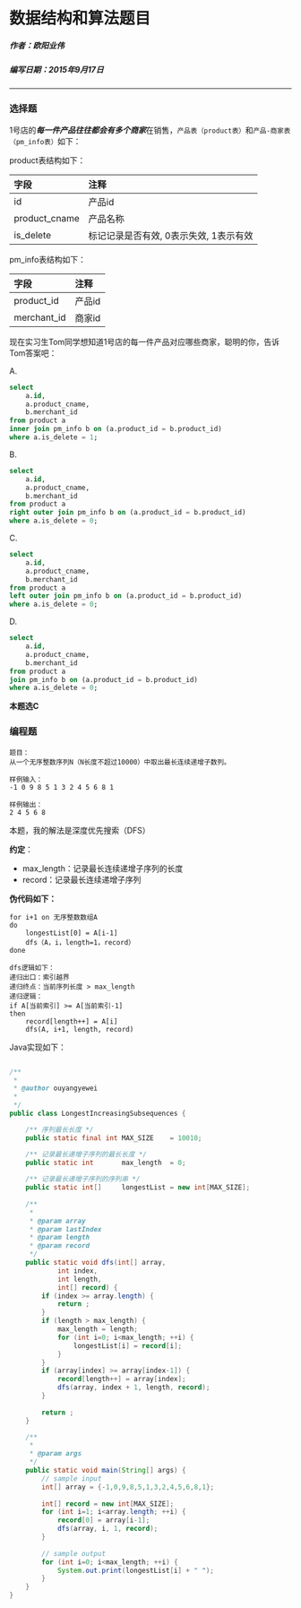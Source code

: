 # 数据结构和算法题目
##### 作者：欧阳业伟
##### 编写日期：2015年9月17日

------------
### **选择题**

1号店的***每一件产品往往都会有多个商家***在销售，```产品表（product表）```和```产品-商家表（pm_info表）```如下：

product表结构如下：

| 字段 | 注释  |
|:-----| :-----|
| id   | 产品id |
| product_cname | 产品名称 |
| is_delete | 标记记录是否有效, 0表示失效, 1表示有效 |

pm_info表结构如下：

| 字段 | 注释  |
|:-----| :-----|
| product_id | 产品id |
| merchant_id | 商家id |

现在实习生Tom同学想知道1号店的每一件产品对应哪些商家，聪明的你，告诉Tom答案吧：

A. 
```sql
select 
    a.id,
    a.product_cname,
    b.merchant_id
from product a 
inner join pm_info b on (a.product_id = b.product_id)
where a.is_delete = 1;
```
B.
```sql
select 
    a.id,
    a.product_cname,
    b.merchant_id
from product a 
right outer join pm_info b on (a.product_id = b.product_id)
where a.is_delete = 0;
```
C.
```sql
select 
    a.id,
    a.product_cname,
    b.merchant_id
from product a 
left outer join pm_info b on (a.product_id = b.product_id)
where a.is_delete = 0;
```
D.
```sql
select 
    a.id,
    a.product_cname,
    b.merchant_id
from product a 
join pm_info b on (a.product_id = b.product_id)
where a.is_delete = 0;
```

**本题选C**


### **编程题**
```
题目：
从一个无序整数序列N（N长度不超过10000）中取出最长连续递增子数列。

样例输入：
-1 0 9 8 5 1 3 2 4 5 6 8 1

样例输出：
2 4 5 6 8
```

本题，我的解法是深度优先搜索（DFS）

**约定**：
+ max_length：记录最长连续递增子序列的长度
+ record：记录最长连续递增子序列

**伪代码如下：**
```
for i+1 on 无序整数数组A
do
    longestList[0] = A[i-1]
    dfs（A，i，length=1，record）
done

dfs逻辑如下：
递归出口：索引越界
递归终点：当前序列长度 > max_length
递归逻辑：
if A[当前索引] >= A[当前索引-1]
then
    record[length++] = A[i]
    dfs(A, i+1, length, record)
```
Java实现如下：
```java

/**
 * 
 * @author ouyangyewei
 *
 */
public class LongestIncreasingSubsequences {

    /** 序列最长长度 */
    public static final int MAX_SIZE    = 10010;

    /** 记录最长递增子序列的最长长度 */
    public static int       max_length  = 0;
    
    /** 记录最长递增子序列的序列串 */
    public static int[]     longestList = new int[MAX_SIZE];
    
    /**
     * 
     * @param array
     * @param lastIndex
     * @param length
     * @param record
     */
    public static void dfs(int[] array, 
            int index, 
            int length,
            int[] record) {
        if (index >= array.length) {
            return ;
        }
        if (length > max_length) {
            max_length = length;
            for (int i=0; i<max_length; ++i) {
                longestList[i] = record[i];
            }
        }
        if (array[index] >= array[index-1]) {
            record[length++] = array[index];
            dfs(array, index + 1, length, record);
        }
        
        return ;
    }

    /**
     * 
     * @param args
     */
    public static void main(String[] args) {
        // sample input
        int[] array = {-1,0,9,8,5,1,3,2,4,5,6,8,1};
        
        int[] record = new int[MAX_SIZE];
        for (int i=1; i<array.length; ++i) {
            record[0] = array[i-1];
            dfs(array, i, 1, record);
        }
        
        // sample output
        for (int i=0; i<max_length; ++i) {
            System.out.print(longestList[i] + " ");
        }
    }
}
```